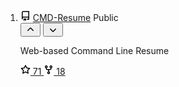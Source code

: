 <ol class="d-flex flex-wrap list-style-none gutter-condensed mb-2 js-pinned-items-reorder-list">
  <li class="mb-3 d-flex flex-content-stretch col-12 col-md-6 col-lg-6">
    <div class="Box d-flex pinned-item-list-item p-3 width-full js-pinned-item-list-item public sortable-button-item source reorderable">
      <div class="pinned-item-list-item-content">
        <div class="d-flex width-full position-relative">
          <div class="flex-1">
            <svg aria-hidden="true" height="16" viewBox="0 0 16 16" version="1.1" width="16" data-view-component="true" class="octicon octicon-repo mr-1 color-fg-muted">
              <path fill-rule="evenodd" d="M2 2.5A2.5 2.5 0 014.5 0h8.75a.75.75 0 01.75.75v12.5a.75.75 0 01-.75.75h-2.5a.75.75 0 110-1.5h1.75v-2h-8a1 1 0 00-.714 1.7.75.75 0 01-1.072 1.05A2.495 2.495 0 012 11.5v-9zm10.5-1V9h-8c-.356 0-.694.074-1 .208V2.5a1 1 0 011-1h8zM5 12.25v3.25a.25.25 0 00.4.2l1.45-1.087a.25.25 0 01.3 0L8.6 15.7a.25.25 0 00.4-.2v-3.25a.25.25 0 00-.25-.25h-3.5a.25.25 0 00-.25.25z">
              </path>
            </svg>
            <a class="mr-1 text-bold wb-break-word"href="/bbody/CMD-Resume">
              <span class="repo" title="CMD-Resume">CMD-Resume</span></a>
            <span></span><span class="Label Label--secondary v-align-middle mt-1 no-wrap v-align-baseline Label--inline">Public</span>
          </div>
          <div>
            <button data-direction="up" type="button" data-view-component="true" class="show-on-focus sortable-button js-sortable-button btn-outline btn-sm btn right-0"> <svg aria-label="Move CMD-Resume up" role="img" height="16" viewBox="0 0 16 16" version="1.1" width="16" data-view-component="true" class="octicon octicon-chevron-up">
                <path fill-rule="evenodd" d="M3.22 9.78a.75.75 0 010-1.06l4.25-4.25a.75.75 0 011.06 0l4.25 4.25a.75.75 0 01-1.06 1.06L8 6.06 4.28 9.78a.75.75 0 01-1.06 0z">
                </path>
              </svg>
            </button> <button data-direction="down" type="button" data-view-component="true" class="show-on-focus sortable-button js-sortable-button btn-outline btn-sm btn right-0"> <svg aria-label="Move CMD-Resume down" role="img" height="16" viewBox="0 0 16 16" version="1.1" width="16" data-view-component="true" class="octicon octicon-chevron-down">
                <path fill-rule="evenodd" d="M12.78 6.22a.75.75 0 010 1.06l-4.25 4.25a.75.75 0 01-1.06 0L3.22 7.28a.75.75 0 011.06-1.06L8 9.94l3.72-3.72a.75.75 0 011.06 0z">
                </path>
              </svg>
            </button>
          </div>
        </div>
        <p class="pinned-item-desc color-fg-muted text-small mt-2 mb-0">
          Web-based Command Line Resume
        </p>
        <p class="mb-0 mt-2 f6 color-fg-muted">
          <a href="/bbody/CMD-Resume/stargazers" class="pinned-item-meta Link--muted">
            <svg aria-label="stars" role="img" height="16" viewBox="0 0 16 16" version="1.1" width="16" data-view-component="true" class="octicon octicon-star">
              <path fill-rule="evenodd" d="M8 .25a.75.75 0 01.673.418l1.882 3.815 4.21.612a.75.75 0 01.416 1.279l-3.046 2.97.719 4.192a.75.75 0 01-1.088.791L8 12.347l-3.766 1.98a.75.75 0 01-1.088-.79l.72-4.194L.818 6.374a.75.75 0 01.416-1.28l4.21-.611L7.327.668A.75.75 0 018 .25zm0 2.445L6.615 5.5a.75.75 0 01-.564.41l-3.097.45 2.24 2.184a.75.75 0 01.216.664l-.528 3.084 2.769-1.456a.75.75 0 01.698 0l2.77 1.456-.53-3.084a.75.75 0 01.216-.664l2.24-2.183-3.096-.45a.75.75 0 01-.564-.41L8 2.694v.001z">
              </path>
            </svg>
            71
          </a>
          <a href="/bbody/CMD-Resume/forks" class="pinned-item-meta Link--muted">
            <svg aria-label="forks" role="img" height="16" viewBox="0 0 16 16" version="1.1" width="16"
              data-view-component="true" class="octicon octicon-repo-forked">
              <path fill-rule="evenodd" d="M5 3.25a.75.75 0 11-1.5 0 .75.75 0 011.5 0zm0 2.122a2.25 2.25 0 10-1.5 0v.878A2.25 2.25 0 005.75 8.5h1.5v2.128a2.251 2.251 0 101.5 0V8.5h1.5a2.25 2.25 0 002.25-2.25v-.878a2.25 2.25 0 10-1.5 0v.878a.75.75 0 01-.75.75h-4.5A.75.75 0 015 6.25v-.878zm3.75 7.378a.75.75 0 11-1.5 0 .75.75 0 011.5 0zm3-8.75a.75.75 0 100-1.5.75.75 0 000 1.5z">
              </path>
            </svg>
            18
          </a>
        </p>
      </div>
    </div>
  </li>
</ol>
